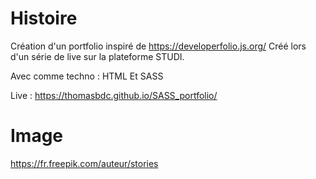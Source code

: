 # Histoire

Création d'un portfolio inspiré de https://developerfolio.js.org/ Créé lors d'un série de live sur la plateforme STUDI.

Avec comme techno : HTML Et SASS

Live : https://thomasbdc.github.io/SASS_portfolio/

# Image

https://fr.freepik.com/auteur/stories
